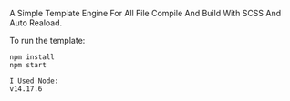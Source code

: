 
A Simple Template Engine For All File Compile And Build With SCSS And Auto Reaload. 

To run the template:

```
npm install
npm start
```

```
I Used Node:
v14.17.6
```
